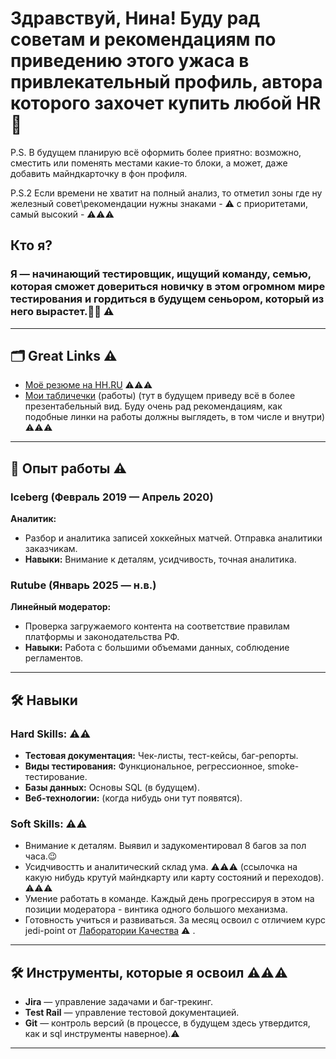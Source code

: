 # Здравствуй, Нина! Буду рад советам и рекомендациям по приведению этого ужаса в привлекательный профиль, автора которого захочет купить любой HR👋

P.S. В будущем планирую всё оформить более приятно: возможно, сместить или поменять местами какие-то блоки, а может, даже добавить майндкарточку в фон профиля.

P.S.2 Если времени не хватит на полный анализ, то отметил зоны где ну железный совет\рекомендации нужны знаками - ⚠️ с приоритетами, самый высокий - ⚠️⚠️⚠️

## Кто я?

### Я — начинающий тестировщик, ищущий команду, семью, которая сможет довериться новичку в этом огромном мире тестирования и гордиться в будущем сеньором, который из него вырастет.👨‍🚀 ⚠️

---

## 🗂 Great Links ⚠️

- [Моё резюме на HH.RU](https://docs.google.com/spreadsheets/d/1645hMnhEZCjv9KQxK2QNNw9kNdbMnVr2C5DIc0PGBlk/edit?usp=sharing) ⚠️⚠️⚠️
- [Мои табличечки](https://docs.google.com/spreadsheets/d/1645hMnhEZCjv9KQxK2QNNw9kNdbMnVr2C5DIc0PGBlk/edit?usp=sharing) (работы) (тут в будущем приведу всё в более презентабельный вид. Буду очень рад рекомендациям, как подобные линки на работы должны выглядеть, в том числе и внутри) ⚠️⚠️⚠️

---

## 🚀 Опыт работы ⚠️

### **Iceberg** (Февраль 2019 — Апрель 2020)
**Аналитик:**
- Разбор и аналитика записей хоккейных матчей. Отправка аналитики заказчикам.
- **Навыки:** Внимание к деталям, усидчивость, точная аналитика.

### **Rutube** (Январь 2025 — н.в.)
**Линейный модератор:**
- Проверка загружаемого контента на соответствие правилам платформы и законодательства РФ.
- **Навыки:** Работа с большими объемами данных, соблюдение регламентов.

---

## 🛠 Навыки

### Hard Skills: ⚠️⚠️
- **Тестовая документация:** Чек-листы, тест-кейсы, баг-репорты.
- **Виды тестирования:** Функциональное, регрессионное, smoke-тестирование.
- **Базы данных:** Основы SQL (в будущем).
- **Веб-технологии:** (когда нибудь они тут появятся).

### Soft Skills: ⚠️⚠️
- Внимание к деталям. Выявил и задукоментировал 8 багов за пол часа.😉
- Усидчивостть и аналитический склад ума. ⚠️⚠️⚠️ (ссылочка на какую нибудь крутуй майндкарту или карту состояний и переходов). ⚠️⚠️⚠️
- Умение работать в команде. Каждый день прогрессируя в этом на позиции модератора - винтика одного большого механизма.
- Готовность учиться и развиваться. За месяц освоил с отличием курс jedi-point от [Лаборатории Качества](https://qaschool.ru/) ⚠️
.

---

## 🛠 Инструменты, которые я освоил ⚠️⚠️⚠️
- **Jira** — управление задачами и баг-трекинг.
- **Test Rail** — управление тестовой документацией.
- **Git** — контроль версий (в процессе, в будущем здесь утвердится, как и sql инструменты наверное).⚠️

---
